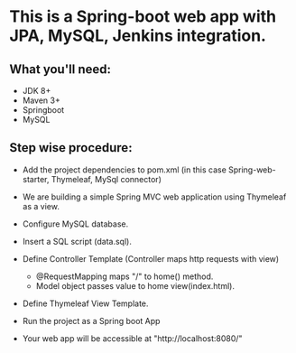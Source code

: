 # This is a Spring-boot web app with JPA, MySQL, Jenkins integration.

## What you'll need:
- JDK 8+
- Maven 3+
- Springboot
- MySQL

## Step wise procedure:
- Add the project dependencies to pom.xml (in this case Spring-web-starter, Thymeleaf, MySql connector)

- We are building a simple Spring MVC web application using Thymeleaf as a view.

- Configure MySQL database.

- Insert a SQL script (data.sql).

- Define Controller Template (Controller maps http requests with view)
	- @RequestMapping maps "/" to home() method.
	- Model object passes value to home view(index.html).

- Define Thymeleaf View Template.

- Run the project as a Spring boot App

- Your web app will be accessible at "http://localhost:8080/"
